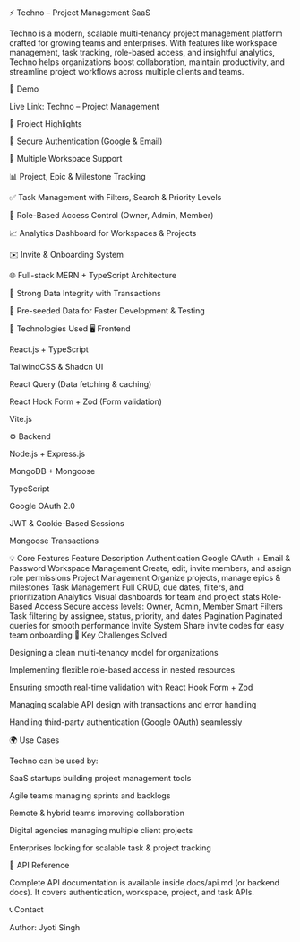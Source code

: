 ⚡ Techno – Project Management SaaS

Techno is a modern, scalable multi-tenancy project management platform crafted for growing teams and enterprises. With features like workspace management, task tracking, role-based access, and insightful analytics, Techno helps organizations boost collaboration, maintain productivity, and streamline project workflows across multiple clients and teams.

🚀 Demo

Live Link: Techno – Project Management

📌 Project Highlights

🔐 Secure Authentication (Google & Email)

🏢 Multiple Workspace Support

📊 Project, Epic & Milestone Tracking

✅ Task Management with Filters, Search & Priority Levels

👥 Role-Based Access Control (Owner, Admin, Member)

📈 Analytics Dashboard for Workspaces & Projects

✉️ Invite & Onboarding System

🌐 Full-stack MERN + TypeScript Architecture

💾 Strong Data Integrity with Transactions

🌱 Pre-seeded Data for Faster Development & Testing

🔧 Technologies Used
🖥️ Frontend

React.js + TypeScript

TailwindCSS & Shadcn UI

React Query (Data fetching & caching)

React Hook Form + Zod (Form validation)

Vite.js

⚙️ Backend

Node.js + Express.js

MongoDB + Mongoose

TypeScript

Google OAuth 2.0

JWT & Cookie-Based Sessions

Mongoose Transactions

💡 Core Features
Feature	Description
Authentication	Google OAuth + Email & Password
Workspace Management	Create, edit, invite members, and assign role permissions
Project Management	Organize projects, manage epics & milestones
Task Management	Full CRUD, due dates, filters, and prioritization
Analytics	Visual dashboards for team and project stats
Role-Based Access	Secure access levels: Owner, Admin, Member
Smart Filters	Task filtering by assignee, status, priority, and dates
Pagination	Paginated queries for smooth performance
Invite System	Share invite codes for easy team onboarding
🧠 Key Challenges Solved

Designing a clean multi-tenancy model for organizations

Implementing flexible role-based access in nested resources

Ensuring smooth real-time validation with React Hook Form + Zod

Managing scalable API design with transactions and error handling

Handling third-party authentication (Google OAuth) seamlessly

🌍 Use Cases

Techno can be used by:

SaaS startups building project management tools

Agile teams managing sprints and backlogs

Remote & hybrid teams improving collaboration

Digital agencies managing multiple client projects

Enterprises looking for scalable task & project tracking

🔗 API Reference

Complete API documentation is available inside docs/api.md (or backend docs). It covers authentication, workspace, project, and task APIs.

📞 Contact

Author: Jyoti Singh

